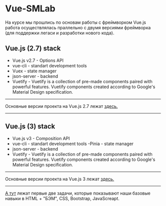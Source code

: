 # Vue-SMLab

На курсе мы прошлись по основам работы с фреймворком Vue.js работа осуществлялась праллельно с двумя версиями фреймворка (для поддержки легаси и разработки нового кода).

## Vue.js (2.7) stack
- Vue.js v2.7  - Options API
- vue-cli - standart development tools
- Vuex - state manager
- json-server - backend
- Vuetify - Vuetify is a collection of pre-made components paired with powerful features. Vuetify components created according to Google's Material Design specification.
---

Основные версии проекта на Vue.js 2.7 лежат [здесь.](https://github.com/mattakvshi/Vue-SMLab/tree/master/Vue2Train)

---

## Vue.js (3) stack
- Vue.js v3 - Composition API
- vue-cli - standart development tools
-Pinia - state manager
- json-server - backend
- Vuetify - Vuetify is a collection of pre-made components paired with powerful features. Vuetify components created according to Google's Material Design specification.
---

Основные версии проекта на Vue.js 3 лежат [здесь.](https://github.com/mattakvshi/Vue-SMLab/tree/master/Vue3Train)

---
[А тут](https://github.com/mattakvshi/Vue-SMLab/tree/master/Task1-2) лежат первые две задачи, которые показывают наши базовые навыки в HTML + "БЭМ", CSS, Bootstrap, JavaScreapt.
